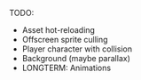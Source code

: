 TODO:
- Asset hot-reloading
- Offscreen sprite culling
- Player character with collision
- Background (maybe parallax)
- LONGTERM: Animations
